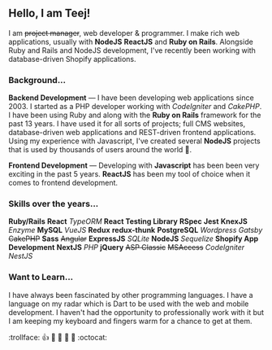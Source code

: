 ## Hello, I am Teej!

I am <del>project manager</del>, web developer & programmer. I make rich web applications, usually with **NodeJS** **ReactJS** and **Ruby on Rails**. Alongside Ruby and Rails and NodeJS development, I've recently been working with database-driven Shopify applications.

### Background...

**Backend Development** — I have been developing web applications since 2003. I started as a PHP developer working with _CodeIgniter_ and _CakePHP_. I have been using Ruby and along with the **Ruby on Rails** framework for the past 13 years. I have used it for all sorts of projects; full CMS websites, database-driven web applications and REST-driven frontend applications. Using my experience with Javascript, I've created several **NodeJS** projects that is used by thousands of users around the world 🥰.

**Frontend Development** — Developing with **Javascript** has been been very exciting in the past 5 years. **ReactJS** has been my tool of choice when it comes to frontend development.

### Skills over the years...

**Ruby/Rails** **React** _TypeORM_ **React Testing Library** **RSpec** **Jest** **KnexJS**  _Enzyme_ **MySQL**  _VueJS_ **Redux** **redux-thunk** **PostgreSQL** _Wordpress_ _Gatsby_ ~~CakePHP~~ **Sass** ~~Angular~~ **ExpressJS** _SQLite_ **NodeJS**  _Sequelize_ **Shopify App Development** **NextJS** _PHP_ **jQuery** ~~ASP Classic~~ ~~MSAccess~~ _CodeIgniter_ _NestJS_

### Want to Learn...

I have always been fascinated by other programming languages. I have a language on my radar which is Dart to be used with the web and mobile development. I haven't had the opportunity to professionally work with it but I am keeping my keyboard and fingers warm for a chance to get at them.

:trollface: :+1: :camel: :tada: :rocket: :metal: :octocat:
